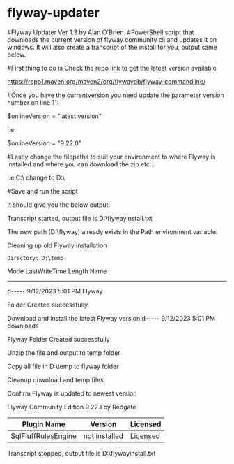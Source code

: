 # flyway-updater
#Flyway Updater Ver 1.3 by Alan O'Brien.
#PowerShell script that downloads the current version of flyway community cli and updates it on windows. It will also create a transcript of the install for you, output same below.

#First thing to do is Check the repo link to get the latest version available

https://repo1.maven.org/maven2/org/flywaydb/flyway-commandline/

#Once you have the currentversion you need update the parameter version number on line 11: 

$onlineVersion = "latest version"

i.e

$onlineVersion = "9.22.0"

#Lastly change the filepaths to suit your environment to where Flyway is installed and where you can download the zip etc...

i.e C:\ change to D:\

#Save and run the script

It should give you the below output:

Transcript started, output file is D:\flywayinstall.txt

The new path (D:\flyway) already exists in the Path environment variable.

Cleaning up old Flyway installation


    Directory: D:\temp


Mode                LastWriteTime         Length Name                          
----                -------------         ------ ----                          
d-----        9/12/2023   5:01 PM                Flyway                        

Folder Created successfully

Download and install the latest Flyway version
d-----        9/12/2023   5:01 PM                downloads                     

Flyway Folder Created successfully

Unzip the file and output to temp folder

Copy all file in D:\temp to flyway folder

Cleanup download and temp files

Confirm Flyway is updated to newest version

Flyway Community Edition 9.22.1 by Redgate

Plugin Name           | Version         | Licensed
--------------------- | --------------- | --------
SqlFluffRulesEngine   | not installed   | Licensed
Transcript stopped, output file is D:\flywayinstall.txt
